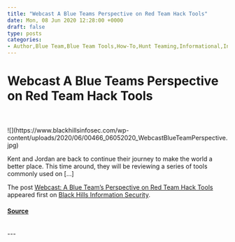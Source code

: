 ```yaml
---
title: "Webcast A Blue Teams Perspective on Red Team Hack Tools"
date: Mon, 08 Jun 2020 12:28:00 +0000
draft: false
type: posts
categories: 
- Author,Blue Team,Blue Team Tools,How-To,Hunt Teaming,Informational,InfoSec 101,Jordan Drysdale,Kent Ickler,Red Team,Red Team Tools,Webcasts,Red Team vs. Blue Team
---
```

# Webcast A Blue Teams Perspective on Red Team Hack Tools

<br/>

<br/>
![](https://www.blackhillsinfosec.com/wp-content/uploads/2020/06/00466_06052020_WebcastBlueTeamPerspective.jpg)

Kent and Jordan are back to continue their journey to make the world a better place. This time around, they will be reviewing a series of tools commonly used on \[…\]

The post [Webcast: A Blue Team’s Perspective on Red Team Hack Tools](https://www.blackhillsinfosec.com/webcast-a-blue-teams-perspective-on-red-team-hack-tools/) appeared first on [Black Hills Information Security](https://www.blackhillsinfosec.com).

#### [Source](https://www.blackhillsinfosec.com/webcast-a-blue-teams-perspective-on-red-team-hack-tools/)

<br/>
---

